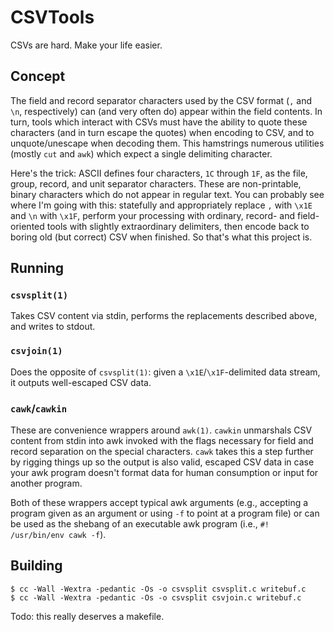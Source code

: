 # CSVTools

CSVs are hard. Make your life easier.

## Concept

The field and record separator characters used by the CSV format (`,` and `\n`,
respectively) can (and very often do) appear within the field contents. In turn,
tools which interact with CSVs must have the ability to quote these characters
(and in turn escape the quotes) when encoding to CSV, and to unquote/unescape
when decoding them. This hamstrings numerous utilities (mostly `cut` and `awk`)
which expect a single delimiting character.

Here's the trick: ASCII defines four characters, `1C` through `1F`, as the file,
group, record, and unit separator characters. These are non-printable, binary
characters which do not appear in regular text. You can probably see where I'm
going with this: statefully and appropriately replace `,` with `\x1E` and `\n`
with `\x1F`, perform your processing with ordinary, record- and field-oriented
tools with slightly extraordinary delimiters, then encode back to boring old
(but correct) CSV when finished. So that's what this project is.

## Running

### `csvsplit(1)`

Takes CSV content via stdin, performs the replacements described above, and
writes to stdout.

### `csvjoin(1)`

Does the opposite of `csvsplit(1)`: given a `\x1E`/`\x1F`-delimited data stream,
it outputs well-escaped CSV data.

### `cawk`/`cawkin`

These are convenience wrappers around `awk(1)`. `cawkin` unmarshals CSV content
from stdin into awk invoked with the flags necessary for field and record
separation on the special characters. `cawk` takes this a step further by
rigging things up so the output is also valid, escaped CSV data in case your awk
program doesn't format data for human consumption or input for another program.

Both of these wrappers accept typical awk arguments (e.g., accepting a program
given as an argument or using `-f` to point at a program file) or can be used as
the shebang of an executable awk program (i.e., `#! /usr/bin/env cawk -f`).

## Building

    $ cc -Wall -Wextra -pedantic -Os -o csvsplit csvsplit.c writebuf.c
    $ cc -Wall -Wextra -pedantic -Os -o csvsplit csvjoin.c writebuf.c

Todo: this really deserves a makefile.